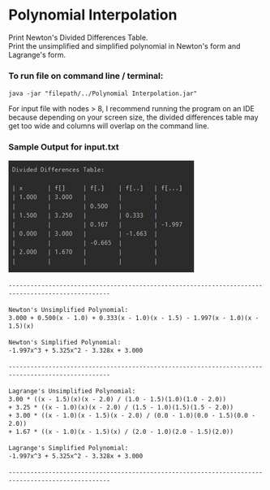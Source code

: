 # Polynomial Interpolation
Print Newton's Divided Differences Table. <br />
Print the unsimplified and simplified polynomial in Newton's form and Lagrange's form.

### To run file on command line / terminal:
```
java -jar "filepath/../Polynomial Interpolation.jar"
```
For input file with nodes > 8, I recommend running the program on an IDE because 
depending on your screen size, the divided differences table may get too wide
and columns will overlap on the command line.

### Sample Output for input.txt
![Divided Differences Table](images/ddTable.jpg)
```
--------------------------------------------------------------------------------------------------

Newton's Unsimplified Polynomial: 
3.000 + 0.500(x - 1.0) + 0.333(x - 1.0)(x - 1.5) - 1.997(x - 1.0)(x - 1.5)(x)

Newton's Simplified Polynomial:
-1.997x^3 + 5.325x^2 - 3.328x + 3.000

--------------------------------------------------------------------------------------------------

Lagrange's Unsimplified Polynomial:
3.00 * ((x - 1.5)(x)(x - 2.0) / (1.0 - 1.5)(1.0)(1.0 - 2.0))
+ 3.25 * ((x - 1.0)(x)(x - 2.0) / (1.5 - 1.0)(1.5)(1.5 - 2.0))
+ 3.00 * ((x - 1.0)(x - 1.5)(x - 2.0) / (0.0 - 1.0)(0.0 - 1.5)(0.0 - 2.0))
+ 1.67 * ((x - 1.0)(x - 1.5)(x) / (2.0 - 1.0)(2.0 - 1.5)(2.0))

Lagrange's Simplified Polynomial:
-1.997x^3 + 5.325x^2 - 3.328x + 3.000

--------------------------------------------------------------------------------------------------
```
